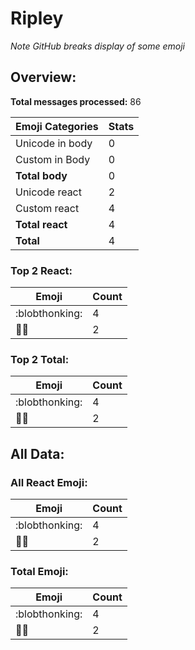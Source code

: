 # Ripley

*Note GitHub breaks display of some emoji*

## Overview:

**Total messages processed:** 86

Emoji Categories | Stats
-------|--------
Unicode in body | 0
Custom in Body | 0
**Total body** | 0
Unicode react | 2
Custom react | 4
**Total react** | 4
**Total** | 4

### Top 2 React:

Emoji | Count
-------|--------
:blobthonking: | 4
🖕🏿 | 2

### Top 2 Total:

Emoji | Count
-------|--------
:blobthonking: | 4
🖕🏿 | 2

## All Data:

### All React Emoji:

Emoji | Count
-------|--------
:blobthonking: | 4
🖕🏿 | 2

### Total Emoji:

Emoji | Count
-------|--------
:blobthonking: | 4
🖕🏿 | 2

